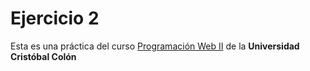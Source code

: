 # Ejercicio 2
Esta es una práctica del curso [Programación Web II](https://av-exactas.ucc.mx/course/view.php?id=165) de la **Universidad Cristóbal Colón** 
